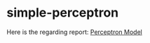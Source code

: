# simple-perceptron
Here is the regarding report: [Perceptron Model](https://drive.google.com/file/d/1zjEEDZaBjwep_9-1M20B1ERZPEzmJh5U/view?usp=sharing)
